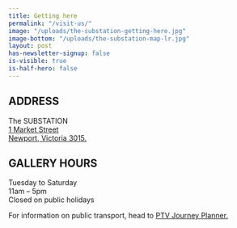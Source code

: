 ```yaml
---
title: Getting here
permalink: "/visit-us/"
image: "/uploads/the-substation-getting-here.jpg"
image-bottom: "/uploads/the-substation-map-lr.jpg"
layout: post
has-newsletter-signup: false
is-visible: true
is-half-hero: false
---
```


## ADDRESS

The SUBSTATION <br>
<a href="https://goo.gl/maps/WG1MkodsgHP2" target="blank">1 Market Street<br>Newport, Victoria 3015.</a>

## GALLERY HOURS

Tuesday to Saturday<br> 
11am – 5pm<br>
Closed on public holidays

For information on public transport, head to <a href="http://ptv.vic.gov.au/journey#jpsearch%5Baction%5D=showPlanner" target="blank">PTV Journey Planner.</a>